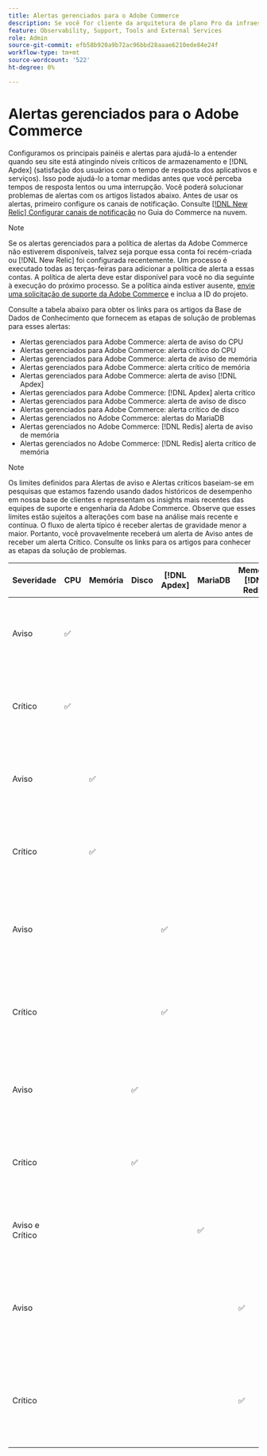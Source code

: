 ```yaml
---
title: Alertas gerenciados para o Adobe Commerce
description: Se você for cliente da arquitetura de plano Pro da infraestrutura em nuvem do Adobe Commerce, poderá usar alertas gerenciados para entender a integridade do site. Se você for um cliente de arquitetura de plano inicial do Adobe Commerce na infraestrutura em nuvem, receberá apenas alertas para as  [!DNL Apdex] condições e de taxa de erro.
feature: Observability, Support, Tools and External Services
role: Admin
source-git-commit: efb58b920a9b72ac96bbd28aaae6210ede84e24f
workflow-type: tm+mt
source-wordcount: '522'
ht-degree: 0%

---
```



# Alertas gerenciados para o Adobe Commerce


Configuramos os principais painéis e alertas para ajudá-lo a entender quando seu site está atingindo níveis críticos de armazenamento e [!DNL Apdex] (satisfação dos usuários com o tempo de resposta dos aplicativos e serviços). Isso pode ajudá-lo a tomar medidas antes que você perceba tempos de resposta lentos ou uma interrupção. Você poderá solucionar problemas de alertas com os artigos listados abaixo. Antes de usar os alertas, primeiro configure os canais de notificação. Consulte [[!DNL New Relic] Configurar canais de notificação](https://experienceleague.adobe.com/en/docs/commerce-on-cloud/user-guide/monitor/new-relic/new-relic-service) no Guia do Commerce na nuvem.

>[!NOTE]
>
>Se os alertas gerenciados para a política de alertas da Adobe Commerce não estiverem disponíveis, talvez seja porque essa conta foi recém-criada ou [!DNL New Relic] foi configurada recentemente. Um processo é executado todas as terças-feiras para adicionar a política de alerta a essas contas. A política de alerta deve estar disponível para você no dia seguinte à execução do próximo processo. Se a política ainda estiver ausente, [envie uma solicitação de suporte da Adobe Commerce](https://experienceleague.adobe.com/en/docs/commerce-knowledge-base/kb/help-center-guide/magento-help-center-user-guide#support-case) e inclua a ID do projeto.

Consulte a tabela abaixo para obter os links para os artigos da Base de Dados de Conhecimento que fornecem as etapas de solução de problemas para esses alertas:

* Alertas gerenciados para Adobe Commerce: alerta de aviso do CPU
* Alertas gerenciados para Adobe Commerce: alerta crítico do CPU
* Alertas gerenciados para Adobe Commerce: alerta de aviso de memória
* Alertas gerenciados para Adobe Commerce: alerta crítico de memória
* Alertas gerenciados para Adobe Commerce: alerta de aviso [!DNL Apdex]
* Alertas gerenciados para Adobe Commerce: [!DNL Apdex] alerta crítico
* Alertas gerenciados para Adobe Commerce: alerta de aviso de disco
* Alertas gerenciados para Adobe Commerce: alerta crítico de disco
* Alertas gerenciados no Adobe Commerce: alertas do MariaDB
* Alertas gerenciados no Adobe Commerce: [!DNL Redis] alerta de aviso de memória
* Alertas gerenciados no Adobe Commerce: [!DNL Redis] alerta crítico de memória

>[!NOTE]
>
>Os limites definidos para Alertas de aviso e Alertas críticos baseiam-se em pesquisas que estamos fazendo usando dados históricos de desempenho em nossa base de clientes e representam os insights mais recentes das equipes de suporte e engenharia da Adobe Commerce. Observe que esses limites estão sujeitos a alterações com base na análise mais recente e contínua. O fluxo de alerta típico é receber alertas de gravidade menor a maior. Portanto, você provavelmente receberá um alerta de Aviso antes de receber um alerta Crítico. Consulte os links para os artigos para conhecer as etapas da solução de problemas.

| Severidade | CPU | Memória | Disco | [!DNL Apdex] | MariaDB | Memória [!DNL Redis] | Artigo de solução de problemas |
|----------|-----|--------|------|-------|---------|--------------|-------------------------|
| Aviso | ✅ |        |      |       |         |              | [Alertas gerenciados para Adobe Commerce: alerta de aviso do CPU](managed-alerts-for-magento-commerce-cpu-warning-alert.md) |
| Crítico | ✅ |        |      |       |         |              | [Alertas gerenciados para Adobe Commerce: alerta crítico do CPU](managed-alerts-on-magento-commerce-cpu-critical-alert.md) |
| Aviso |     | ✅ |      |       |         |              | [Alertas gerenciados para Adobe Commerce: alerta de aviso de memória](managed-alerts-for-magento-commerce-memory-warning-alert.md) |
| Crítico |     | ✅ |      |       |         |              | [Alertas gerenciados para Adobe Commerce: alerta crítico de memória](managed-alerts-on-magento-commerce-memory-critical-alert.md) |
| Aviso |     |        |      | ✅ |         |              | [Alertas gerenciados para Adobe Commerce: [!DNL Apdex] alerta de aviso](managed-alerts-for-magento-commerce-apdex-warning-alert.md) |
| Crítico |     |        |      | ✅ |         |              | [Alertas gerenciados para Adobe Commerce: [!DNL Apdex] alerta crítico](managed-alerts-for-magento-commerce-apdex-critical-alert.md) |
| Aviso |     |        | ✅ |       |         |              | [Alertas gerenciados para Adobe Commerce: alerta de aviso de disco](managed-alerts-for-magento-commerce-disk-warning-alert.md) |
| Crítico |     |        | ✅ |       |         |              | [Alertas gerenciados para Adobe Commerce: alerta crítico de disco](managed-alerts-for-magento-commerce-disk-critical-alert.md) |
| Aviso e Crítico |     |        |      |       | ✅ |              | [Alertas gerenciados no Adobe Commerce: alertas do MariaDB](managed-alerts-on-magento-commerce-mariadb-alerts.md) |
| Aviso |     |        |      |       |         | ✅ | [Alertas gerenciados no Adobe Commerce: [!DNL Redis] alerta de aviso de memória](managed-alerts-on-magento-commerce-redis-memory-warning-alert.md) |
| Crítico |     |        |      |       |         | ✅ | [Alertas gerenciados no Adobe Commerce: [!DNL Redis] alerta crítico de memória](managed-alerts-on-magento-commerce-redis-memory-critical-alert.md) |
